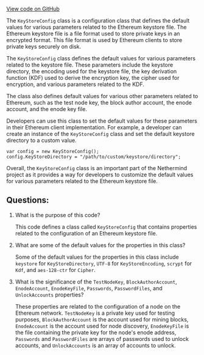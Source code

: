 [View code on GitHub](https://github.com/NethermindEth/nethermind/src/Nethermind/Nethermind.KeyStore/Config/KeystoreConfig.cs)

The `KeyStoreConfig` class is a configuration class that defines the default values for various parameters related to the Ethereum keystore file. The Ethereum keystore file is a file format used to store private keys in an encrypted format. This file format is used by Ethereum clients to store private keys securely on disk. 

The `KeyStoreConfig` class defines the default values for various parameters related to the keystore file. These parameters include the keystore directory, the encoding used for the keystore file, the key derivation function (KDF) used to derive the encryption key, the cipher used for encryption, and various parameters related to the KDF. 

The class also defines default values for various other parameters related to Ethereum, such as the test node key, the block author account, the enode account, and the enode key file. 

Developers can use this class to set the default values for these parameters in their Ethereum client implementation. For example, a developer can create an instance of the `KeyStoreConfig` class and set the default keystore directory to a custom value. 

```
var config = new KeyStoreConfig();
config.KeyStoreDirectory = "/path/to/custom/keystore/directory";
```

Overall, the `KeyStoreConfig` class is an important part of the Nethermind project as it provides a way for developers to customize the default values for various parameters related to the Ethereum keystore file.
## Questions: 
 1. What is the purpose of this code?
    
    This code defines a class called `KeyStoreConfig` that contains properties related to the configuration of an Ethereum keystore file.

2. What are some of the default values for the properties in this class?
    
    Some of the default values for the properties in this class include `keystore` for `KeyStoreDirectory`, `UTF-8` for `KeyStoreEncoding`, `scrypt` for `Kdf`, and `aes-128-ctr` for `Cipher`.

3. What is the significance of the `TestNodeKey`, `BlockAuthorAccount`, `EnodeAccount`, `EnodeKeyFile`, `Passwords`, `PasswordFiles`, and `UnlockAccounts` properties?
    
    These properties are related to the configuration of a node on the Ethereum network. `TestNodeKey` is a private key used for testing purposes, `BlockAuthorAccount` is the account used for mining blocks, `EnodeAccount` is the account used for node discovery, `EnodeKeyFile` is the file containing the private key for the node's enode address, `Passwords` and `PasswordFiles` are arrays of passwords used to unlock accounts, and `UnlockAccounts` is an array of accounts to unlock.
